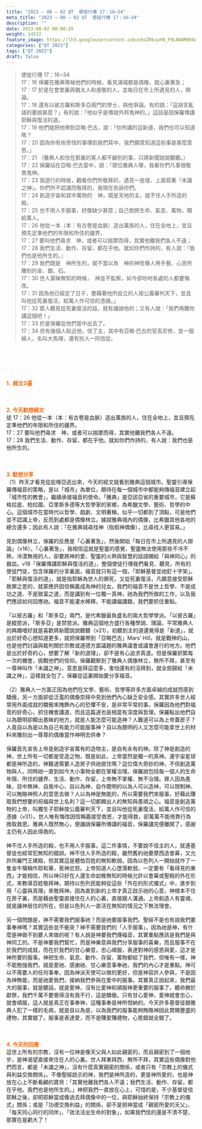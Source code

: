 ```yaml
---
title: "2023 – 08 – 02 QT  使徒行傳 17：16~34"
meta_title: "2023 – 08 – 02 QT  使徒行傳 17：16~34"
description: ""
date: 2023-08-02 00:00:55
weight: 14532
feature_image: https://lh3.googleusercontent.com/ehoZRkiwYN_F9LNA8M068AYxt73EavCZno-PD1cJRuf5BbSkQVUWr3gNEbt5kSs28Pb_Elg17kSrtf9ybWvojWoMV6I4tPM3vGRGDq6GkKkPdL2Gut4QAIw4-uykKUAtNiKgQKntvsU=w800
categories: ["QT 2023"]
tags: ["QT 2023"]
draft: false
---
```


<blockquote>使徒行傳 17：16~34<br />
17：16 保羅在雅典等候他們的時候，看見滿城都是偶像，就心裏著急；<br />
17：17 於是在會堂裏與猶太人和虔敬的人，並每日在市上所遇見的人，辯論。<br />
17：18 還有以彼古羅和斯多亞兩門的學士，與他爭論。有的說：「這胡言亂語的要說甚麼？」有的說：「他似乎是傳說外邦鬼神的。」這話是因保羅傳講耶穌與復活的道。<br />
17：19 他們就把他帶到亞略‧巴古，說：「你所講的這新道，我們也可以知道嗎？<br />
17：20 因為你有些奇怪的事傳到我們耳中，我們願意知道這些事是甚麼意思。」<br />
17：21 （雅典人和住在那裏的客人都不顧別的事，只將新聞說說聽聽。）<br />
17：22 保羅站在亞略‧巴古當中，說：「眾位雅典人哪，我看你們凡事很敬畏鬼神。<br />
17：23 我遊行的時候，觀看你們所敬拜的，遇見一座壇，上面寫著『未識之神』。你們所不認識而敬拜的，我現在告訴你們。<br />
17：24 創造宇宙和其中萬物的　神，既是天地的主，就不住人手所造的殿，<br />
17：25 也不用人手服事，好像缺少甚麼；自己倒將生命、氣息、萬物，賜給萬人。<br />
17：26 他從一本（本：有古卷是血脈）造出萬族的人，住在全地上，並且預先定準他們的年限和所住的疆界，<br />
17：27 要叫他們尋求　神，或者可以揣摩而得，其實他離我們各人不遠；<br />
17：28 我們生活、動作、存留，都在乎他。就如你們作詩的，有人說：『我們也是他所生的。』<br />
17：29 我們既是　神所生的，就不當以為　神的神性像人用手藝、心思所雕刻的金、銀、石。<br />
17：30 世人蒙昧無知的時候，　神並不監察，如今卻吩咐各處的人都要悔改。<br />
17：31 因為他已經定了日子，要藉著他所設立的人按公義審判天下，並且叫他從死裏復活，給萬人作可信的憑據。」<br />
17：32 眾人聽見從死裏復活的話，就有譏誚他的；又有人說：「我們再聽你講這個吧！」<br />
17：33 於是保羅從他們當中出去了。<br />
17：34 但有幾個人貼近他，信了主，其中有亞略‧巴古的官丟尼修，並一個婦人，名叫大馬哩，還有別人一同信從。</blockquote><br />
&nbsp;<br />
<br />
&nbsp;<br />
<br />
<span style="color: #ff6600;"><strong>1.  經文3遍</strong></span><br />
<br />
&nbsp;<br />
<br />
<span style="color: #ff6600;"><strong>2. 今天默想經文<br />
</strong></span>徒 17：26 他從一本（本：有古卷是血脈）造出萬族的人，住在全地上，並且預先定準他們的年限和所住的疆界。<br />
17：27 要叫他們尋求　神，或者可以揣摩而得，其實他離我們各人不遠。<br />
17：28 我們生活、動作、存留，都在乎他。就如你們作詩的，有人說：我們也是他所生的。<br />
<br />
&nbsp;<br />
<br />
<strong><span style="color: #ff6600;">3. 默想分享<br />
</span></strong>（1）昨天才看見從庇哩亞逃出來，今天的經文就看到雅典這個城市。聖靈引導保羅傳福音的策略，是以「城市」為單位，期待在每一個城市中都能夠傳福音建立起「城市性的教會」，繼續承接福音的使命。「雅典」是亞該亞省的重要城市，它是蘇格拉底、柏拉圖、亞里斯多德等大哲學家的家鄉，為希臘文學、藝術、哲學的中心。這個城市在當時代以哲學、戲劇、文明著稱，似乎一切都到了頂點，可是他們並不認識上帝，反而到處都是偶像林立。據說雅典城內的偶像，比希臘其他各地的總合還多；因此有人說：「在雅典城尋找神（指假神偶像），比尋找人更容易。」<br />
<br />
見到偶像林立，保羅的反應是「心裏著急」，然後開始「每日在市上所遇見的人辯論」（v16）。「心裏著急」，我相信這就是聖靈的感覺，聖靈無法使用那些不冷不熱，冷漠無視的人，卻要將神的愛、聖靈的火熱與智慧的話語賜給「與神同心」的器皿。v18「保羅傳講耶穌與復活的道」，整個使徒行傳我們看見、聽見，所有的使徒門徒，包含保羅的分享裏面，福音就只有這一個，「耶穌基督並祂釘十字架」。「耶穌與復活的道」，就是指耶穌為世人的罪死，又從死裏復活，凡願意接受耶穌赦罪之恩的，就蒙應許因信稱義成為神的兒女。我們的福音不是世上哲學、不是成功之道、不是致富之道，而是講到有一位獨一真神，祂為我們所做的工作，以及我們應該如何回應祂。福音不能灌水稀釋，不能講偏講錯，我們要抓住重點。<br />
<br />
「以彼古羅」和「斯多亞」兩門，是代希臘最負盛名的兩大哲學學派。「以彼古羅」是縱慾派，「斯多亞」是禁慾派。雅典這個地方盛行各種學說、理論，平常雅典人的興趣嗜好就是喜歡將新聞說說聽聽（v21），初聽到主的道還覺得是「新道」，就出於好奇心想知道更多，就把保羅帶到「亞略巴古」Mars’ Hill，就是戰神的山，也是他們討論與裁判關於宗教或道德方面議題的雅典議會或議會進行的地方。他們是出於好奇的心，想要了解「新的道理」，卻不是有心追求真道。但是保羅抓緊每一次的機會，挑戰他們的信仰。保羅觀察到了雅典人偶像林立，無所不拜，甚至有一尊神叫作「未識之神」，意思是拜這麼多，害怕還有的沒拜到，就全部歸給「未識之神」，這樣就全包了，保羅從這裏開始要分享福音。<br />
<br />
（2）雅典人一方面正因為他們在文學、藝術、哲學等許多方面卓越的成就而感到驕傲，另一方面卻從泛濫的偶像崇拜中見到他們內心缺乏安全感。其實許多世人經常用外面成就的驕傲來掩飾內心的恐懼不安，是非常平常的事。保羅因為他們對福音的好奇心，抓住機會講道，而且這篇道也是相當有深度與哲理。保羅點出他們自以為聰明卻顯出愚昧的地方，就是人能怎麼可能造神？人難道可以為上帝蓋房子？人竟自以為是以為自己有能力可能服事神？自以為聰明的人又怎麼可能拿世上的材料來雕刻出一尊尊的偶像當作神明去供奉？<br />
<br />
保羅首先宣告上帝是創造宇宙萬有的造物主，是自有永有的神。除了神是創造的神，世上所有一切都是受造之物，既是如此，上帝當然是獨一的真神。連宇宙星球都是神所造的，神難道需要人造房子供祂居住嗎？這位偉大奇妙的神，不但創造萬物與人，同時祂一直到如今大小事物全都在掌權治理。保羅說包括每一個人的生命年限、所住的疆界、生活、動作、存留，上帝無不掌權、無不治理。罪人因為愚昧，目中無神、自我中心、自以為神，自作聰明的以為人可以造神，可以限制神、可以賄賂神照人的意思去做？人以為神是無能的，所以需要我們來服事，好藉此賺取我們想要的祝福與世上名利？這一切都顯出人的無知與愚頑之心。福音是創造萬物的上帝，叫獨生子耶穌按公義審判天下，並且叫他從死裏復活，給萬人作可信的憑據（v31）。世人唯有悔改因信稱義接受救恩，才能得救，卻萬萬不能倚靠行為換取救恩。雅典人既然無心，便譏誚保羅所傳講的福音，保羅講完便離開了，感謝主仍有人因此得救的。<br />
<br />
神不住人手所造的殿，也不用人手服事。這二件事情，不要說不信主的人，就連基督徒也經常犯無知的錯誤。神不住人手所造的殿，雖然舊約祂要摩西造會幕，又允許所羅門王建殿，但其實這是體恤百姓的無知軟弱。因為以色列人一開始就作了一隻金牛犢稱作耶和華，惹神忿怒。上帝知道人心墮落軟弱，一定要有「看得見的東西」才能相信，所以神只好在人還生命幼稚無知的時候允許以會幕或聖殿的外在形式，來教導百姓敬拜神，期待以色列民能夠從這些「外在的形式儀式」中，進步到用「心靈與真理」來敬拜神。因為直到新約上帝才真正啟示祂的心意，神根本不住在房子裏，而是藉由聖靈直接住在人的心裏，直接跟人溝通。上帝創造人有靈魂，就是讓神居住的所在，但是以色列人一直活在無知的情況之下無法理會。<br />
<br />
另一個問題是，神不需要我們服事祂？而是祂要服事我們。聖經不是也有說我們要事奉神嗎？其實這些並不衝突？神不需要我們的「人手服事」，因為祂是神，有什麼是神做不到要人來做的呢？有人說是神要我們傳福音，其實重點應該是我們是與神同工的。不是神要我們幫忙，而是神樂意與我們分享服事的喜樂，而且服事不在於我們的成就，而在於我們的甘心樂意，忠心順服，表達對神的感恩與愛，這才是神所要的服事。神把生命、氣息、動作、存留、萬物都給了我們，但唯有一樣，神不能勉強我們，就是愛祂、感謝祂、甘心樂意事奉祂，我們的內心才是重點。神可以不需要人的任何事奉，因為神派天使可以做的更好，但是神容許人參與，不是因為神無能，而是祂愛我們，接納我們參與在愛中的服事。其實真正說起來，我們最大的服事，就是聽話，就是愛神，沒有比愛神和順服神更重要的服事了。聽命勝於獻祭，我們千萬不要覺得沒有我不行，這是驕傲。只有甘心愛神，愛神就會忠心，就會順服，這人就是真正在事奉神，這種事奉是神所悅納的。今天許多基督徒跟雅典人犯了一樣的毛病，就是自以為是，以為我們的服事能夠賄賂神因此賞賜豐盛的禮物，其實錯了。服事是表達愛，而不是賺愛賺禮物，心態錯就全錯了。<br />
<br />
&nbsp;<br />
<br />
<strong style="font-size: inherit;"><span style="color: #ff6600;">4. 今天的回應<br />
</span></strong>這世上所有的宗教，沒有一位神是像天父與人如此親密的，而且親密到了一個地步，是神渴望直接來住在人的心裏。世人拜東拜西，無所不拜，其實這些偶像對他們而言，都是「未識之神」，沒有什麼真實親密的關係，或者只有「宗教上的儀式與利益交換關係」。不像聖經啟示的神，我們是神所造的，更是神所愛的，也是神放在心上不斷看顧的寶貝：「其實他離我們各人不遠；我們生活、動作、存留，都在乎他。我們也是他所生的。」神把我們一直放在心上，可惜的是，不少基督徒信耶穌之後，卻把耶穌當成像過去拜偶像中的一位，與耶穌始終保持「宗教上的儀式」關係；或是「功德交換利益」的關係，卻不是把神當成「親密所愛的天父」、「每天同心同行的同伴」、「效法活出生命的對象」，如果我們信的還是不清不楚，那實在是虧大了！<br />
<br />
<audio style="display: none;" controls="controls"></audio><br />
<br />
<audio style="display: none;" controls="controls"></audio><br />
<br />
<audio style="display: none;" controls="controls"></audio><br />
<br />
<audio style="display: none;" controls="controls"></audio><br />
<br />
<audio style="display: none;" controls="controls"></audio>
        
